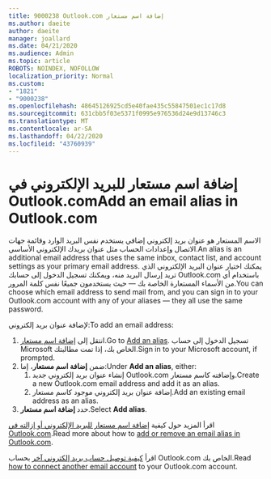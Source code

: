 ```yaml
---
title: 9000238 Outlook.com إضافة اسم مستعار
ms.author: daeite
author: daeite
manager: joallard
ms.date: 04/21/2020
ms.audience: Admin
ms.topic: article
ROBOTS: NOINDEX, NOFOLLOW
localization_priority: Normal
ms.custom:
- "1821"
- "9000238"
ms.openlocfilehash: 48645126925cd5e40fae435c55847501ec1c17d8
ms.sourcegitcommit: 631cbb5f03e5371f0995e976536d24e9d13746c3
ms.translationtype: MT
ms.contentlocale: ar-SA
ms.lasthandoff: 04/22/2020
ms.locfileid: "43760939"
---
```

# <a name="add-an-email-alias-in-outlookcom"></a><span data-ttu-id="f6593-102">إضافة اسم مستعار للبريد الإلكتروني في Outlook.com</span><span class="sxs-lookup"><span data-stu-id="f6593-102">Add an email alias in Outlook.com</span></span>

<span data-ttu-id="f6593-103">الاسم المستعار هو عنوان بريد إلكتروني إضافي يستخدم نفس البريد الوارد وقائمة جهات الاتصال وإعدادات الحساب مثل عنوان بريدك الإلكتروني الأساسي.</span><span class="sxs-lookup"><span data-stu-id="f6593-103">An alias is an additional email address that uses the same inbox, contact list, and account settings as your primary email address.</span></span> <span data-ttu-id="f6593-104">يمكنك اختيار عنوان البريد الإلكتروني الذي تريد إرسال البريد منه، ويمكنك تسجيل الدخول إلى حسابك Outlook.com باستخدام أي من الأسماء المستعارة الخاصة بك — حيث يستخدمون جميعًا نفس كلمة المرور.</span><span class="sxs-lookup"><span data-stu-id="f6593-104">You can choose which email address to send mail from, and you can sign in to your Outlook.com account with any of your aliases — they all use the same password.</span></span>

<span data-ttu-id="f6593-105">لإضافة عنوان بريد إلكتروني:</span><span class="sxs-lookup"><span data-stu-id="f6593-105">To add an email address:</span></span>

1. <span data-ttu-id="f6593-106">انتقل إلى [إضافة اسم مستعار](https://go.microsoft.com/fwlink/p/?linkid=864833).</span><span class="sxs-lookup"><span data-stu-id="f6593-106">Go to [Add an alias](https://go.microsoft.com/fwlink/p/?linkid=864833).</span></span> <span data-ttu-id="f6593-107">تسجيل الدخول إلى حساب Microsoft الخاص بك، إذا تمت مطالبتك.</span><span class="sxs-lookup"><span data-stu-id="f6593-107">Sign in to your Microsoft account, if prompted.</span></span>
2. <span data-ttu-id="f6593-108">ضمن **إضافة اسم مستعار**، إما:</span><span class="sxs-lookup"><span data-stu-id="f6593-108">Under **Add an alias**, either:</span></span>
    1. <span data-ttu-id="f6593-109">إنشاء عنوان بريد إلكتروني جديد Outlook.com وإضافته كاسم مستعار.</span><span class="sxs-lookup"><span data-stu-id="f6593-109">Create a new Outlook.com email address and add it as an alias.</span></span>
    2. <span data-ttu-id="f6593-110">إضافة عنوان بريد إلكتروني موجود كاسم مستعار.</span><span class="sxs-lookup"><span data-stu-id="f6593-110">Add an existing email address as an alias.</span></span>
3. <span data-ttu-id="f6593-111">حدد **إضافة اسم مستعار**.</span><span class="sxs-lookup"><span data-stu-id="f6593-111">Select **Add alias**.</span></span>

<span data-ttu-id="f6593-112">اقرأ المزيد حول كيفية [إضافة اسم مستعار للبريد الإلكتروني أو إزالته في Outlook.com](https://support.office.com/article/459b1989-356d-40fa-a689-8f285b13f1f2?wt.mc_id=Office_Outlook_com_Alchemy).</span><span class="sxs-lookup"><span data-stu-id="f6593-112">Read more about how to [add or remove an email alias in Outlook.com](https://support.office.com/article/459b1989-356d-40fa-a689-8f285b13f1f2?wt.mc_id=Office_Outlook_com_Alchemy).</span></span>  

<span data-ttu-id="f6593-113">اقرأ [كيفية توصيل حساب بريد إلكتروني آخر](https://support.office.com/article/c5224df4-5885-4e79-91ba-523aa743f0ba?wt.mc_id=Office_Outlook_com_Alchemy) بحساب Outlook.com الخاص بك.</span><span class="sxs-lookup"><span data-stu-id="f6593-113">Read [how to connect another email account](https://support.office.com/article/c5224df4-5885-4e79-91ba-523aa743f0ba?wt.mc_id=Office_Outlook_com_Alchemy) to your Outlook.com account.</span></span>